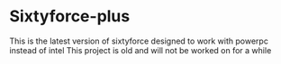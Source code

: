 # Sixtyforce-plus
This is the latest version of sixtyforce designed to work with powerpc instead of intel
This project is old and will not be worked on for a while
